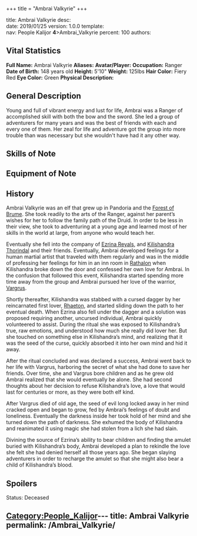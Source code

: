 +++
title = "Ambrai Valkyrie"
+++

title:		Ambrai Valkyrie
desc:		
date:		2019/01/25
version:	1.0.0
template:	
nav:		People Kalijor __4__>Ambrai_Valkyrie
percent:	100
authors:	
## Vital Statistics

**Full Name:** Ambrai Valkyrie
**Aliases:**
**Avatar/Player:**
**Occupation:** Ranger
**Date of Birth:** 148 years old
**Height:** 5'10"
**Weight:** 125lbs
**Hair Color:** Fiery Red
**Eye Color:** Green
**Physical Description:**

## General Description

Young and full of vibrant energy and lust for life, Ambrai was a Ranger
of accomplished skill with both the bow and the sword. She led a group
of adventurers for many years and was the best of friends with each and
every one of them. Her zeal for life and adventure got the group into
more trouble than was necessary but she wouldn't have had it any other
way.

## Skills of Note

## Equipment of Note

## History

Ambrai Valkyrie was an elf that grew up in Pandoria and the [Forest of
Brume](Forest_of_Brume "wikilink"). She took readily to the arts of the
Ranger, against her parent’s wishes for her to follow the family path of
the Druid. In order to be less in their view, she took to adventuring at
a young age and learned most of her skills in the world at large, from
anyone who would teach her.

Eventually she fell into the company of [Ezrina
Reyals](Ezrina_Reyals-Thorindal "wikilink"), and [Kilishandra
Thorindal](Kilishandra_Thorindal "wikilink") and their friends.
Eventually, Ambrai developed feelings for a human martial artist that
traveled with them regularly and was in the middle of professing her
feelings for him in an inn room in [Rathalon](Rathalon "wikilink") when
Kilishandra broke down the door and confessed her own love for Ambrai.
In the confusion that followed this event, Kilishandra started spending
more time away from the group and Ambrai pursued her love of the
warrior, [Vargrus](Vargrus_Valkyrie "wikilink").

Shortly thereafter, Kilishandra was stabbed with a cursed dagger by her
reincarnated first lover, [Rhaeton](Rhaeton "wikilink"), and started
sliding down the path to her eventual death. When Ezrina also fell under
the dagger and a solution was proposed requiring another, uncursed
individual, Ambrai quickly volunteered to assist. During the ritual she
was exposed to Kilishandra’s true, raw emotions, and understood how much
she really did lover her. But she touched on something else in
Kilishandra’s mind, and realizing that it was the seed of the curse,
quickly absorbed it into her own mind and hid it away.

After the ritual concluded and was declared a success, Ambrai went back
to her life with Vargrus, harboring the secret of what she had done to
save her friends. Over time, she and Vargrus bore children and as he
grew old Ambrai realized that she would eventually be alone. She had
second thoughts about her decision to refuse Kilishandra’s love, a love
that would last for centuries or more, as they were both elf kind.

After Vargrus died of old age, the seed of evil long locked away in her
mind cracked open and began to grow, fed by Ambrai’s feelings of doubt
and loneliness. Eventually the darkness inside her took hold of her mind
and she turned down the path of darkness. She exhumed the body of
Kilishandra and reanimated it using magic she had stolen from a lich she
had slain.

Divining the source of Ezrina’s ability to bear children and finding the
amulet buried with Kilishandra’s body, Ambrai developed a plan to
rekindle the love she felt she had denied herself all those years ago.
She began slaying adventurers in order to recharge the amulet so that
she might also bear a child of Kilishandra’s blood.

## Spoilers

<spoiler text="Status">Status: Deceased</spoiler>

[Category:People_Kalijor](Category:People_Kalijor "wikilink")---
title: Ambrai Valkyrie
permalink: /Ambrai_Valkyrie/
---

